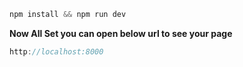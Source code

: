 

```js
npm install && npm run dev
```

**Now All Set you can open below url to see your page**

```js 
http://localhost:8000
```
